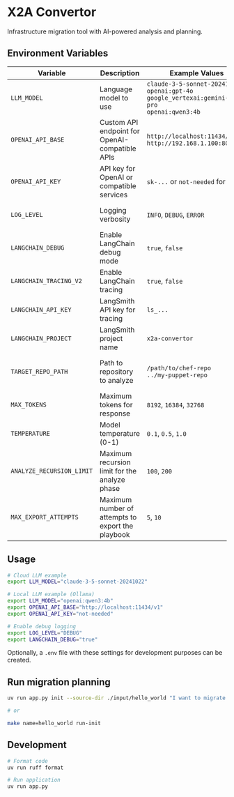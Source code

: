 # X2A Convertor

Infrastructure migration tool with AI-powered analysis and planning.

## Environment Variables

| Variable               | Description                                    | Example Values                                                                                           | Required                  |
| ---------------------- | ---------------------------------------------- | -------------------------------------------------------------------------------------------------------- | ------------------------- |
| `LLM_MODEL`            | Language model to use                          | `claude-3-5-sonnet-20241022`<br>`openai:gpt-4o`<br>`google_vertexai:gemini-2.5-pro`<br>`openai:qwen3:4b` | Yes                       |
| `OPENAI_API_BASE`      | Custom API endpoint for OpenAI-compatible APIs | `http://localhost:11434/v1`<br>`http://192.168.1.100:8000/v1`                                            | No                        |
| `OPENAI_API_KEY`       | API key for OpenAI or compatible services      | `sk-...` or `not-needed` for local                                                                       | No                        |
| `LOG_LEVEL`            | Logging verbosity                              | `INFO`, `DEBUG`, `ERROR`                                                                                 | No (default: INFO)        |
| `LANGCHAIN_DEBUG`      | Enable LangChain debug mode                    | `true`, `false`                                                                                          | No                        |
| `LANGCHAIN_TRACING_V2` | Enable LangChain tracing                       | `true`, `false`                                                                                          | No                        |
| `LANGCHAIN_API_KEY`    | LangSmith API key for tracing                  | `ls_...`                                                                                                 | No                        |
| `LANGCHAIN_PROJECT`    | LangSmith project name                         | `x2a-convertor`                                                                                          | No                        |
| `TARGET_REPO_PATH`     | Path to repository to analyze                  | `/path/to/chef-repo`<br>`../my-puppet-repo`                                                              | No (default: current dir) |
| `MAX_TOKENS`           | Maximum tokens for response                    | `8192`, `16384`, `32768`                                                                                 | No (default: 8192)        |
| `TEMPERATURE`          | Model temperature (0-1)                        | `0.1`, `0.5`, `1.0`                                                                                      | No (default: 0.1)         |
| `ANALYZE_RECURSION_LIMIT` | Maximum recursion limit for the analyze phase         | `100`, `200`                                                                                             | No (default: 100)         |
| `MAX_EXPORT_ATTEMPTS`     | Maximum number of attempts to export the playbook     | `5`, `10`                                                                                                | No (default: 5)           |


## Usage

```bash
# Cloud LLM example
export LLM_MODEL="claude-3-5-sonnet-20241022"

# Local LLM example (Ollama)
export LLM_MODEL="openai:qwen3:4b"
export OPENAI_API_BASE="http://localhost:11434/v1"
export OPENAI_API_KEY="not-needed"

# Enable debug logging
export LOG_LEVEL="DEBUG"
export LANGCHAIN_DEBUG="true"
```

Optionally, a `.env` file with these settings for development purposes can be created.

## Run migration planning
```bash
uv run app.py init --source-dir ./input/hello_world "I want to migrate this Chef repository to Ansible"

# or

make name=hello_world run-init
```

## Development

```bash
# Format code
uv run ruff format

# Run application
uv run app.py
```
